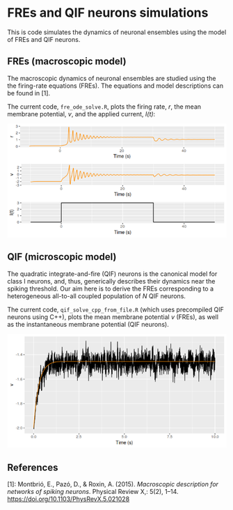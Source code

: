 # FREs and QIF neurons simulations
This is code simulates the dynamics of neuronal ensembles using the model of FREs and QIF neurons.

## FREs (macroscopic model)
The macroscopic dynamics of neuronal ensembles are studied using the the firing-rate equations (FREs). The equations and model descriptions can be found in [1].

The current code, `fre_ode_solve.R`, plots the firing rate, *r*, the mean membrane potential, *v*, and the applied current, *I(t)*:

![image](images/git-fre-plot.png)

## QIF (microscopic model)
The quadratic integrate-and-fire (QIF) neurons is the canonical model for class I neurons, and, thus, generically describes
their dynamics near the spiking threshold. Our aim here is to derive the FREs corresponding to a heterogeneous all-to-all coupled population of *N* QIF neurons.

The current code, `qif_solve_cpp_from_file.R` (which uses precompiled QIF neurons using C++), plots the mean membrane potential *v* (FREs), as well as the instantaneous membrane potential (QIF neurons).

![image](images/git-qif-plot.png)

## References

[1]: Montbrió, E., Pazó, D., & Roxin, A. (2015). *Macroscopic description for networks of spiking neurons*. Physical Review X,: 5(2), 1–14. https://doi.org/10.1103/PhysRevX.5.021028
